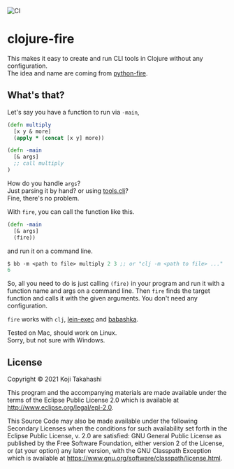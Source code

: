 ![CI](https://github.com/popoppo/clojure-fire/workflows/CI/badge.svg)

# clojure-fire

This makes it easy to create and run CLI tools in Clojure without any configuration.  
The idea and name are coming from [python-fire](https://github.com/google/python-fire).

## What's that?

Let's say you have a function to run via `-main`,

``` clojure
(defn multiply
  [x y & more]
  (apply * (concat [x y] more))

(defn -main
  [& args]
  ;; call multiply
)
```

How do you handle `args`?  
Just parsing it by hand? or using [tools.cli](https://github.com/clojure/tools.cli)?  
Fine, there's no problem.

With `fire`, you can call the function like this.

``` clojure
(defn -main
  [& args]
  (fire))
```

and run it on a command line.

```clojure
$ bb -m <path to file> multiply 2 3 ;; or "clj -m <path to file> ..."
6
```

So, all you need to do is just calling `(fire)` in your program and run it with a function name and args on a command line. Then `fire` finds the target function and calls it with the given arguments. You don't need any configuration.  

`fire` works with `clj`, [lein-exec](https://github.com/kumarshantanu/lein-exec) and [babashka](https://github.com/borkdude/babashka).  

Tested on Mac, should work on Linux.  
Sorry, but not sure with Windows.

## License

Copyright © 2021 Koji Takahashi

This program and the accompanying materials are made available under the
terms of the Eclipse Public License 2.0 which is available at
http://www.eclipse.org/legal/epl-2.0.

This Source Code may also be made available under the following Secondary
Licenses when the conditions for such availability set forth in the Eclipse
Public License, v. 2.0 are satisfied: GNU General Public License as published by
the Free Software Foundation, either version 2 of the License, or (at your
option) any later version, with the GNU Classpath Exception which is available
at https://www.gnu.org/software/classpath/license.html.
